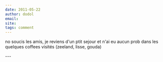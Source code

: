```yaml
---
date: 2011-05-22
author: dodol
email: 
site: 
tags: comment
---
```


<p>no soucis les amis, je reviens d'un ptit sejour et n'ai eu aucun prob dans les quelques coffees visités (zeeland, lisse, gouda)</p>
---